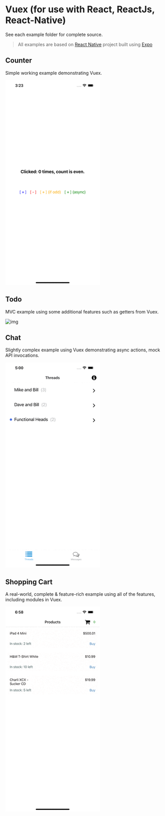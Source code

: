 # Vuex (for use with React, ReactJs, React-Native)

See each example folder for complete source. 

> All examples are based on [React Native](https://reactnative.dev/) project built using [Expo](https://docs.expo.dev/)

## Counter

Simple working example demonstrating Vuex.

![img](public/counter-example.gif)

## Todo

MVC example using some additional features such as getters from Vuex.

![img](public/todomvc-example.gif)

## Chat

Slightly complex example using Vuex demonstrating async actions, mock API invocations.

![img](public/chat-example.gif)

## Shopping Cart

A real-world, complete & feature-rich example using all of the features, including modules in Vuex.

![img](public/shopping-cart-example.gif)